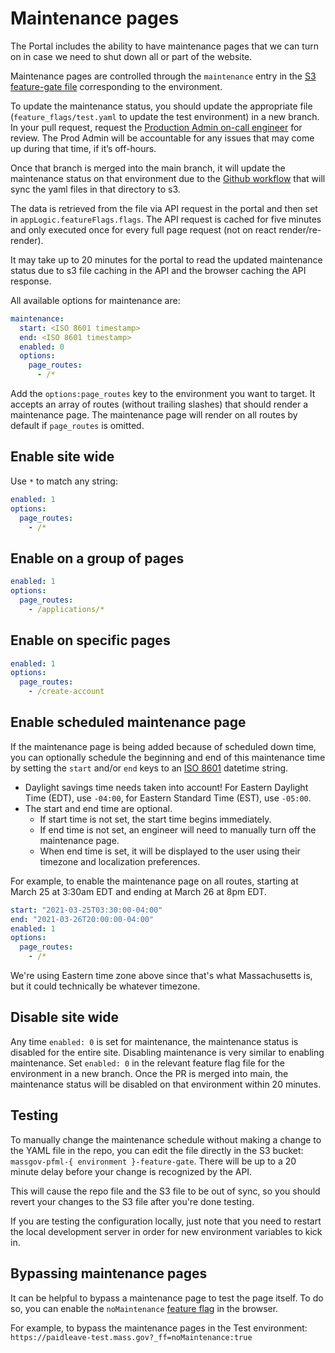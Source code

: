 # Maintenance pages

The Portal includes the ability to have maintenance pages that we can turn on in case we need to shut down all or part of the website.

Maintenance pages are controlled through the `maintenance` entry in the [S3 feature-gate file](../../feature_flags/) corresponding to the environment.

To update the maintenance status, you should update the appropriate file (`feature_flags/test.yaml` to update the test environment) in a new branch. In your pull request, request the [Production Admin on-call engineer](https://lwd.atlassian.net/wiki/spaces/DD/pages/1086259205/Who+s+On+Call) for review. The Prod Admin will be accountable for any issues that may come up during that time, if it’s off-hours.

Once that branch is merged into the main branch, it will update the maintenance status on that environment due to the [Github workflow](../../.github/workflows/feature-flags-sync.yml) that will sync the yaml files in that directory to s3.

The data is retrieved from the file via API request in the portal and then set in `appLogic.featureFlags.flags`. The API request is cached for five minutes and only executed once for every full page request (not on react render/re-render).

It may take up to 20 minutes for the portal to read the updated maintenance status due to s3 file caching in the API and the browser caching the API response.


All available options for maintenance are:

```yaml
maintenance:
  start: <ISO 8601 timestamp>
  end: <ISO 8601 timestamp>
  enabled: 0
  options:
    page_routes:
      - /*
```

Add the `options:page_routes` key to the environment you want to target. It accepts an array of routes (without trailing slashes) that should render a maintenance page. The maintenance page will render on all routes by default if `page_routes` is omitted.

## Enable site wide

Use `*` to match any string:

```yaml
enabled: 1
options:
  page_routes:
    - /*
```

## Enable on a group of pages

```yaml
enabled: 1
options:
  page_routes:
    - /applications/*
```

## Enable on specific pages

```yaml
enabled: 1
options:
  page_routes:
    - /create-account
```

## Enable scheduled maintenance page

If the maintenance page is being added because of scheduled down time, you can optionally schedule the beginning and end of this maintenance time by setting the `start` and/or `end` keys to an [ISO 8601](https://xkcd.com/1179/) datetime string.

- Daylight savings time needs taken into account! For Eastern Daylight Time (EDT), use `-04:00`, for Eastern Standard Time (EST), use `-05:00`.
- The start and end time are optional.
  - If start time is not set, the start time begins immediately.
  - If end time is not set, an engineer will need to manually turn off the maintenance page.
  - When end time is set, it will be displayed to the user using their timezone and localization preferences.

For example, to enable the maintenance page on all routes, starting at March 25 at 3:30am EDT and ending at March 26 at 8pm EDT.

```yaml
start: "2021-03-25T03:30:00-04:00"
end: "2021-03-26T20:00:00-04:00"
enabled: 1
options:
  page_routes:
    - /*
```

We're using Eastern time zone above since that's what Massachusetts is, but it could technically be whatever timezone.


## Disable site wide

Any time `enabled: 0` is set for maintenance, the maintenance status is disabled for the entire site. Disabling maintenance is very similar to enabling maintenance. Set `enabled: 0` in the relevant feature flag file for the environment in a new branch. Once the PR is merged into main, the maintenance status will be disabled on that environment within 20 minutes.

## Testing

To manually change the maintenance schedule without making a change to the YAML file in the repo, you can edit the file directly in the S3 bucket: `massgov-pfml-{ environment }-feature-gate`. There will be up to a 20 minute delay before your change is recognized by the API. 

This will cause the repo file and the S3 file to be out of sync, so you should revert your changes to the S3 file after you're done testing.

If you are testing the configuration locally, just note that you need to restart the local development server in order for new environment variables to kick in.

## Bypassing maintenance pages

It can be helpful to bypass a maintenance page to test the page itself. To do so, you can enable the `noMaintenance` [feature flag](feature-flags.md) in the browser.

For example, to bypass the maintenance pages in the Test environment: `https://paidleave-test.mass.gov?_ff=noMaintenance:true`
